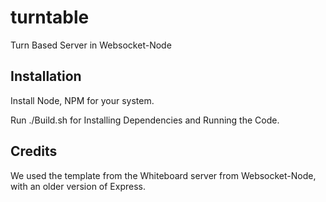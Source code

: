 turntable
=========

Turn Based Server in Websocket-Node

Installation
------------

Install Node, NPM for your system.

Run ./Build.sh for Installing Dependencies and Running the Code.

Credits
-------

We used the template from the Whiteboard server from Websocket-Node, with an older version of Express.
